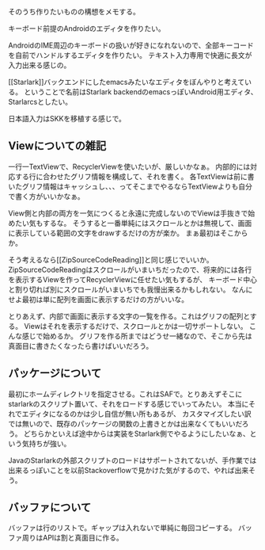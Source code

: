 そのうち作りたいものの構想をメモする。

キーボード前提のAndroidのエディタを作りたい。

AndroidのIME周辺のキーボードの扱いが好きになれないので、全部キーコードを自前でハンドルするエディタを作りたい。
テキスト入力専用で快適に長文が入力出来る感じの。

[[Starlark]]バックエンドにしたemacsみたいなエディタをぼんやりと考えている。
ということで名前はStarlark backendのemacsっぽいAndroid用エディタ、Starlarcsとしたい。

日本語入力はSKKを移植する感じで。

## Viewについての雑記

一行一TextViewで、RecyclerViewを使いたいが、厳しいかなぁ。
内部的には対応する行に合わせたグリフ情報を構成して、それを書く。
各TextViewは前に書いたグリフ情報はキャッシュし、、、ってそこまでやるならTextViewよりも自分で書く方がいいかなぁ。

View側と内部の両方を一気につくると永遠に完成しないのでViewは手抜きで始めたい気もするな。
そうすると一番単純にはスクロールとかは無視して、画面に表示している範囲の文字をdrawするだけの方が楽か。
まぁ最初はそこからか。

そう考えるなら[[ZipSourceCodeReading]]と同じ感じでいいか。
ZipSourceCodeReadingはスクロールがいまいちだったので、将来的には各行を表示するViewを作ってRecyclerViewに任せたい気もするが、
キーボード中心と割り切れば別にスクロールがいまいちでも我慢出来るかもしれない。
なんにせよ最初は単に配列を画面に表示するだけの方がいいな。

とりあえず、内部で画面に表示する文字の一覧を作る。これはグリフの配列とする。
Viewはそれを表示するだけで、スクロールとかは一切サポートしない。
こんな感じで始めるか。
グリフを作る所まではどうせ一緒なので、そこから先は真面目に書きたくなったら書けばいいだろう。

## パッケージについて

最初にホームディレクトリを指定させる。これはSAFで。とりあえずそこにstarlarkのスクリプト置いて、それをロードする感じでいってみたい。
本当にそれでエディタになるのかは少し自信が無い所もあるが、
カスタマイズしたい訳では無いので、既存のパッケージの関数の上書きとかは出来なくてもいいだろう。
どちらかといえば途中からは実装をStarlark側でやるようにしたいなぁ、という気持ちが強い。

JavaのStarlarkの外部スクリプトのロードはサポートされてないが、手作業では出来るっぽいことを以前Stackoverflowで見かけた気がするので、やれば出来そう。

## バッファについて

バッファは行のリストで。ギャップは入れないで単純に毎回コピーする。
バッファ周りはAPIは割と真面目に作る。